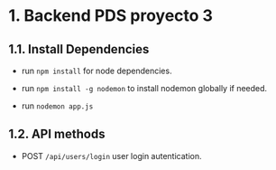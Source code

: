 # 1. Backend PDS proyecto 3

## 1.1. Install Dependencies

- run `npm install` for node dependencies.
- run `npm install -g nodemon` to install nodemon globally if needed.

- run `nodemon app.js`

## 1.2. API methods

- POST `/api/users/login` user login autentication.
